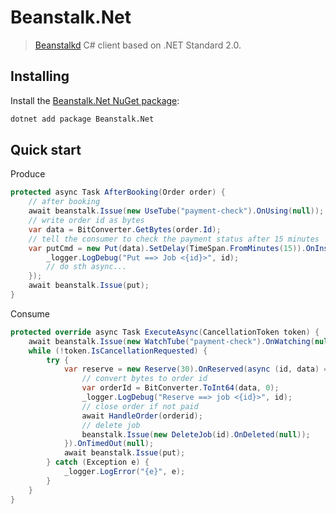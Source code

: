 # Beanstalk.Net
> [Beanstalkd](https://github.com/beanstalkd/beanstalkd) C# client based on .NET Standard 2.0.

## Installing
Install the [Beanstalk.Net NuGet package](https://www.nuget.org/packages/Beanstalk.Net):
```bash
dotnet add package Beanstalk.Net
```

## Quick start

Produce
```csharp
protected async Task AfterBooking(Order order) {
    // after booking
    await beanstalk.Issue(new UseTube("payment-check").OnUsing(null));
    // write order id as bytes
    var data = BitConverter.GetBytes(order.Id);
    // tell the consumer to check the payment status after 15 minutes
    var putCmd = new Put(data).SetDelay(TimeSpan.FromMinutes(15)).OnInserted(async id => {
        _logger.LogDebug("Put ==> Job <{id}>", id);
        // do sth async...
    });
    await beanstalk.Issue(put);
}
```

Consume
```csharp
protected override async Task ExecuteAsync(CancellationToken token) {
    await beanstalk.Issue(new WatchTube("payment-check").OnWatching(null));
    while (!token.IsCancellationRequested) {
        try {
            var reserve = new Reserve(30).OnReserved(async (id, data) => {
                // convert bytes to order id 
                var orderId = BitConverter.ToInt64(data, 0);
                _logger.LogDebug("Reserve ==> job <{id}>", id);
                // close order if not paid
                await HandleOrder(orderid);
                // delete job
                beanstalk.Issue(new DeleteJob(id).OnDeleted(null));
            }).OnTimedOut(null);
            await beanstalk.Issue(put);
        } catch (Exception e) {
            _logger.LogError("{e}", e);
        }
    }
}
```
